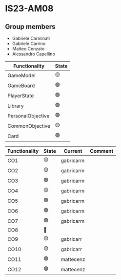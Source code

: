 # IS23-AM08

## Group members
* Gabriele Carminati
* Gabriele Carrino
* Matteo Cenzato
* Alessandro Capellino


| Functionality      | State           |
|--------------------|-----------------|
| GameModel          | :yellow_circle: | 
| GameBoard          | :green_circle:  |  
| PlayerState        | :green_circle:  |
| Library            | :green_circle:  |
| PersonalObjective  | :green_circle:  |
| CommonObjective    | :yellow_circle: |
| Card               | :green_circle:  |




| Functionality | State           | Current    | Comment |
|---------------|-----------------|------------| ---- |
| CO1           | :yellow_circle: | gabricarm  | |
| CO2           | :yellow_circle: | gabricarm  | |
| CO3           | :green_circle:  | gabricarm  | |
| CO4           | :yellow_circle: | gabricarm  | |
| CO5           | :green_circle:  | gabricarm  | |
| CO6           | :green_circle:  | gabricarm  | |
| CO7           | :green_circle:  | gabricarm  | |
| CO8           | :red_circle:    |            | |
| CO9           | :yellow_circle: | gabricarr  | |
| CO10          | :yellow_circle: | gabricarr  | |
| CO11          | :green_circle:  | mattecenz  | |
| CO12          | :green_circle:  | mattecenz  | |




